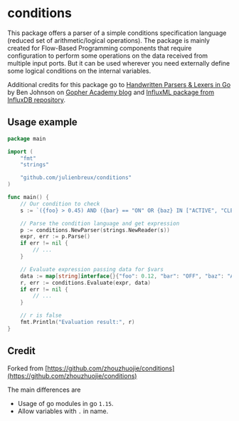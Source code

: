 # conditions

This package offers a parser of a simple conditions specification language (reduced set of arithmetic/logical operations).
The package is mainly created for Flow-Based Programming components that require configuration to perform some operations
on the data received from multiple input ports.
But it can be used wherever you need externally define some logical conditions on the internal variables.

Additional credits for this package go to [Handwritten Parsers & Lexers in Go](http://blog.gopheracademy.com/advent-2014/parsers-lexers/) by Ben Johnson on [Gopher Academy blog](http://blog.gopheracademy.com) and [InfluxML package from InfluxDB repository](https://github.com/influxdb/influxdb/tree/master/influxql).

## Usage example

```go
package main

import (
    "fmt"
    "strings"

    "github.com/julienbreux/conditions"
)

func main() {
    // Our condition to check
    s := `({foo} > 0.45) AND ({bar} == "ON" OR {baz} IN ["ACTIVE", "CLEAR"])`

    // Parse the condition language and get expression
    p := conditions.NewParser(strings.NewReader(s))
    expr, err := p.Parse()
    if err != nil {
        // ...
    }

    // Evaluate expression passing data for $vars
    data := map[string]interface{}{"foo": 0.12, "bar": "OFF", "baz": "ACTIVE"}
    r, err := conditions.Evaluate(expr, data)
    if err != nil {
        // ...
    }

    // r is false
    fmt.Println("Evaluation result:", r)
}
```

## Credit

Forked from [https://github.com/zhouzhuojie/conditions](https://github.com/zhouzhuojie/conditions)

The main differences are

- Usage of go modules in go `1.15`.
- Allow variables with `.` in name.

